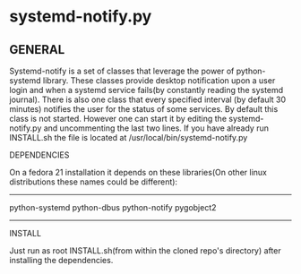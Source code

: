 # systemd-notify.py
GENERAL
-------------------
Systemd-notify is a set of classes that leverage the power of python-systemd library.
These classes provide desktop notification upon a user login and when a systemd service fails(by constantly reading the systemd journal).
There is also one class that every specified interval (by default 30 minutes) notifies the user for the status of some services.
By default this class is not started. However one can start it by editing the systemd-notify.py and uncommenting the last two lines.
If you have already run INSTALL.sh the file is located at /usr/local/bin/systemd-notify.py


DEPENDENCIES

On a fedora 21 installation it depends on these libraries(On other linux distributions these names could be different):

--------------------
python-systemd
python-dbus
python-notify
pygobject2

-------------------------------

INSTALL

Just run as root INSTALL.sh(from within the cloned repo's directory) after installing the dependencies.
